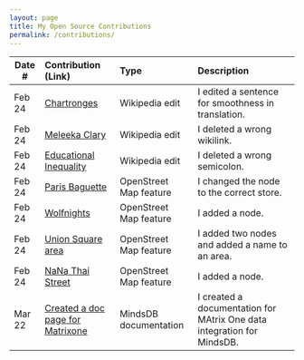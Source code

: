 ```yaml
---
layout: page
title: My Open Source Contributions
permalink: /contributions/
---
```


<!--
Type of the contribution should be "Wikipedia edit", "OpenStreet Map feature", "Documentation", "Course website", "Blog",
"Browser Add-on", etc.

The description should include a brief summary of what you did.

The link should bring us to a public page that shows your contribution. 

Replace the first row with your own contribution. 

-->





| Date #       | Contribution (Link)  | Type  | Description |
|---|:---|:---|:---|
| Feb 24   | [Chartronges](https://en.wikipedia.org/w/index.php?title=Chartronges&diff=prev&oldid=1141246413)    | Wikipedia edit    |   I edited a sentence for smoothness in translation.    |
| Feb 24   | [Meleeka Clary](https://en.wikipedia.org/w/index.php?title=Meleeka_Clary&diff=prev&oldid=1141247038)    | Wikipedia edit    |   I deleted a wrong wikilink.    |
| Feb 24   | [Educational Inequality](https://en.wikipedia.org/w/index.php?title=Educational_inequality&diff=prev&oldid=1141250663)    | Wikipedia edit    |   I deleted a wrong semicolon.    |
| Feb 24   | [Paris Baguette](https://www.openstreetmap.org/changeset/132946483#map=19/40.74027/-73.98603)    | OpenStreet Map feature    |   I changed the node to the correct store.    |
| Feb 24   | [Wolfnights](https://www.openstreetmap.org/changeset/132947065)    | OpenStreet Map feature    |   I added a node.    |
| Feb 24   | [Union Square area](https://www.openstreetmap.org/changeset/132947738#map=18/40.73581/-73.99169)    | OpenStreet Map feature    |   I added two nodes and added a name to an area.    |
| Feb 24   | [NaNa Thai Street](https://www.openstreetmap.org/changeset/132947859)    | OpenStreet Map feature    |   I added a node.    |
| Mar 22   | [Created a doc page for Matrixone](https://github.com/mindsdb/mindsdb/pull/5114)    | MindsDB documentation    |   I created a documentation for MAtrix One data integration for MindsDB.    |